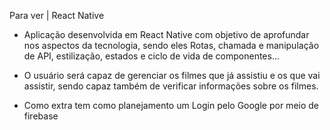Para ver | React Native

* Aplicação desenvolvida em React Native com objetivo de aprofundar nos aspectos da tecnologia, sendo eles Rotas, chamada e manipulação de API, estilização, estados e ciclo de vida de componentes...

* O usuário será capaz de gerenciar os filmes que já assistiu e os que vai assistir, sendo capaz também de verificar informações sobre os filmes.  

* Como extra tem como planejamento um Login pelo Google por meio de firebase
